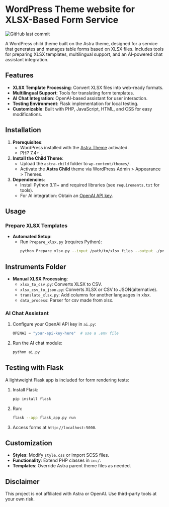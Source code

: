 # WordPress Theme website for XLSX-Based Form Service

![GitHub last commit](https://img.shields.io/github/last-commit/ugine-bor/WebFormFiller)

A WordPress child theme built on the Astra theme, designed for a service that generates and manages table forms based on XLSX files. Includes tools for preparing XLSX templates, multilingual support, and an AI-powered chat assistant integration.

## Features
- **XLSX Template Processing**: Convert XLSX files into web-ready formats.
- **Multilingual Support**: Tools for translating form templates.
- **AI Chat Integration**: OpenAI-based assistant for user interaction.
- **Testing Environment**: Flask implementation for local testing.
- **Customizable**: Built with PHP, JavaScript, HTML, and CSS for easy modifications.

## Installation
1. **Prerequisites**:
   - WordPress installed with the [Astra Theme](https://wordpress.org/themes/astra/) activated.
   - PHP 7.4+ .
2. **Install the Child Theme**:
   - Upload the `astra-child` folder to `wp-content/themes/`.
   - Activate the **Astra Child** theme via WordPress Admin > Appearance > Themes.
3. **Dependencies**:
   - Install Python 3.11+ and required libraries (see `requirements.txt` for tools).
   - For AI integration: Obtain an [OpenAI API key](https://platform.openai.com/).

## Usage
### Prepare XLSX Templates
- **Automated Setup**:
  - Run `Prepare_xlsx.py` (requires Python):
    ```bash
    python Prepare_xlsx.py --input /path/to/xlsx_files --output ./processed_templates
    ```

## Instruments Folder
- **Manual XLSX Processing**:
  - `xlsx_to_csv.py`: Converts XLSX to CSV.
  - `xlsx_csv_to_json.py`: Converts XLSX or CSV to JSON(alternative).
  - `translate_xlsx.py`: Add columns for another languages in xlsx.
  - `data_process`: Parser for csv made from xlsx.

### AI Chat Assistant
1. Configure your OpenAI API key in `ai.py`:
   ```python
   OPENAI = "your-api-key-here"  # use a .env file
   ```
2. Run the AI chat module:
   ```bash
   python ai.py
   ```

## Testing with Flask
A lightweight Flask app is included for form rendering tests:
1. Install Flask:
   ```bash
   pip install flask
   ```
2. Run:
   ```bash
   flask --app flask_app.py run
   ```
3. Access forms at `http://localhost:5000`.

## Customization
- **Styles**: Modify `style.css` or import SCSS files.
- **Functionality**: Extend PHP classes in `inc/`.
- **Templates**: Override Astra parent theme files as needed.

## Disclaimer
This project is not affiliated with Astra or OpenAI. Use third-party tools at your own risk.